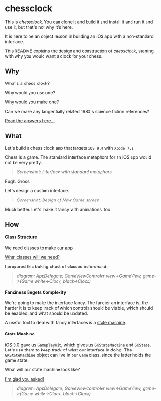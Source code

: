 # chessclock

This is *chessclock*. You can clone it and build it and install it and run it and use it, but that's not why it's here.

It is here to be an object lesson in building an iOS app with a non-standard interface.

This README explains the design and construction of *chessclock*, starting with why you would want a clock for your chess.

## Why

What's a chess clock?

Why would you use one?

Why would you make one?

Can we make any tangentially related 1980's science fiction references?

[Read the answers here…](README/README-Why.md)

## What

Let's build a chess clock app that targets `iOS 9.0` with `Xcode 7.2`.

Chess is a game. The standard interface metaphors for an iOS app would not be very pretty.

> *Screenshot: Interface with standard metaphors*

Eugh. Gross.

Let's design a custom interface.

> *Screenshot: Design of New Game screen*

Much better. Let's make it fancy with animations, too.

## How

#### Class Structure

We need classes to make our app.

[What classes will we need?](README/README-Class_Structure.md)

I prepared this baking sheet of classes beforehand:

> *diagram: AppDelegate; GameViewControler view->GameView, game->(Game white->Clock, black->Clock)*


#### Fanciness Begets Complexity

We're going to make the interface fancy. The fancier an interface is, the harder it is to keep track of which controls should be visible, which should be enabled, and what should be updated.

A useful tool to deal with fancy interfaces is a [state machine](https://en.wikipedia.org/wiki/Finite-state_machine).

#### State Machine

iOS 9.0 gave us `GameplayKit`, which gives us `GKStateMachine` and `GKState`. Let's use them to keep track of what our interface is doing. The `GKStateMachine` object can live in our `Game` class, since the latter holds the game state.

What will our state machine look like?

[I'm glad you asked!](README/README-State-machine.md)

> *diagram: AppDelegate; GameViewControler view->GameView, game->(Game white->Clock, black->Clock)*

